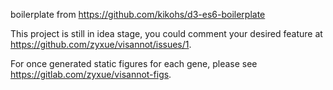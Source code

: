 boilerplate from https://github.com/kikohs/d3-es6-boilerplate

This project is still in idea stage, you could comment your desired feature at
https://github.com/zyxue/visannot/issues/1.


For once generated static figures for each gene, please see
https://gitlab.com/zyxue/visannot-figs.

